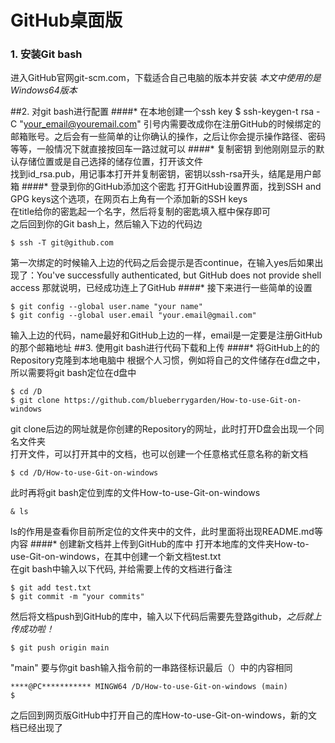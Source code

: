GitHub桌面版
======

### 1. 安装Git bash

进入GitHub官网git-scm.com，下载适合自己电脑的版本并安装
*本文中使用的是Windows64版本*

##2. 对git bash进行配置
####* 在本地创建一个ssh key
    $ ssh-keygen-t rsa -C "your_email@youremail.com"
引号内需要改成你在注册GitHub的时候绑定的邮箱账号。之后会有一些简单的让你确认的操作，之后让你会提示操作路径、密码等等，一般情况下就直接按回车一路过就可以
####* 复制密钥
到他刚刚显示的默认存储位置或是自己选择的储存位置，打开该文件<br/>
找到id_rsa.pub，用记事本打开并复制密钥，密钥以ssh-rsa开头，结尾是用户邮箱
####* 登录到你的GitHub添加这个密匙
打开GitHub设置界面，找到SSH and GPG keys这个选项，在网页右上角有一个添加新的SSH keys<br/>
在title给你的密匙起一个名字，然后将复制的密匙填入框中保存即可<br>
之后回到你的Git bash上，然后输入下边的代码边<br>

    $ ssh -T git@github.com
第一次绑定的时候输入上边的代码之后会提示是否continue，在输入yes后如果出现了：You've successfully authenticated, but GitHub does not provide shell access 那就说明，已经成功连上了GitHub
####* 接下来进行一些简单的设置

    $ git config --global user.name "your name"
    $ git config --global user.email "your.email@gmail.com"
输入上边的代码，name最好和GitHub上边的一样，email是一定要是注册GitHub的那个邮箱地址
##3. 使用git bash进行代码下载和上传
####* 将GitHub上的的Repository克隆到本地电脑中
根据个人习惯，例如将自己的文件储存在d盘之中，所以需要将git bash定位在d盘中

    $ cd /D
    $ git clone https://github.com/blueberrygarden/How-to-use-Git-on-windows
git clone后边的网址就是你创建的Repository的网址，此时打开D盘会出现一个同名文件夹<br>
打开文件，可以打开其中的文档，也可以创建一个任意格式任意名称的新文档<br>

    $ cd /D/How-to-use-Git-on-windows
此时再将git bash定位到库的文件How-to-use-Git-on-windows

    & ls
ls的作用是查看你目前所定位的文件夹中的文件，此时里面将出现README.md等内容
####* 创建新文档并上传到GitHub的库中
打开本地库的文件夹How-to-use-Git-on-windows，在其中创建一个新文档test.txt<br>
在git bash中输入以下代码, 并给需要上传的文档进行备注

    $ git add test.txt
    $ git commit -m "your commits" 
然后将文档push到GitHub的库中，输入以下代码后需要先登路github，*之后就上传成功啦！*

    $ git push origin main
"main" 要与你git bash输入指令前的一串路径标识最后（）中的内容相同<br>

    ****@PC*********** MINGW64 /D/How-to-use-Git-on-windows (main)
    $ 
之后回到网页版GitHub中打开自己的库How-to-use-Git-on-windows，新的文档已经出现了
